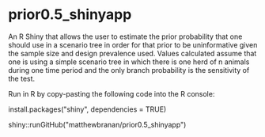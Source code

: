 # prior0.5_shinyapp
An R Shiny that allows the user to estimate the prior probability that one should use in a scenario tree in order for that prior to be uninformative given the sample size and design prevalence used. Values calculated assume that one is using a simple scenario tree in which there is one herd of n animals during one time period and the only branch probability is the sensitivity of the test.

Run in R by copy-pasting the following code into the R console:

  install.packages("shiny", dependencies = TRUE)
  
  shiny::runGitHub("matthewbranan/prior0.5_shinyapp")

